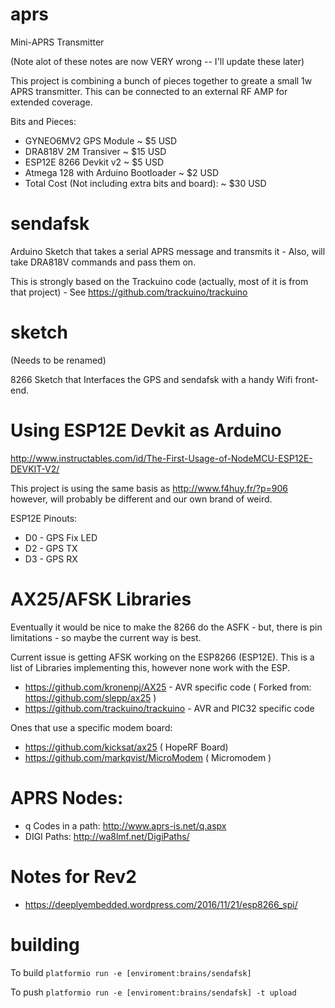 # aprs
Mini-APRS Transmitter

(Note alot of these notes are now VERY wrong -- I'll update these later)

This project is combining a bunch of pieces together to greate a small 1w APRS transmitter. This can be connected to an external RF AMP for extended coverage. 

Bits and Pieces:
- GYNEO6MV2 GPS Module ~ $5 USD
- DRA818V 2M Transiver ~ $15 USD
- ESP12E 8266 Devkit v2 ~ $5 USD
- Atmega 128 with Arduino Bootloader ~ $2 USD
- Total Cost (Not including extra bits and board): ~ $30 USD

# sendafsk 

Arduino Sketch that takes a serial APRS message and transmits it - Also, will take DRA818V commands and pass them on. 

This is strongly based on the Trackuino code (actually, most of it is from that project) - See https://github.com/trackuino/trackuino

# sketch 

(Needs to be renamed) 

8266 Sketch that Interfaces the GPS and sendafsk with a handy Wifi front-end. 

# Using ESP12E Devkit as Arduino

http://www.instructables.com/id/The-First-Usage-of-NodeMCU-ESP12E-DEVKIT-V2/

This project is using the same basis as http://www.f4huy.fr/?p=906 however, will probably be different and our own brand of weird. 


ESP12E Pinouts:
- D0 - GPS Fix LED
- D2 - GPS TX
- D3 - GPS RX

# AX25/AFSK Libraries

Eventually it would be nice to make the 8266 do the ASFK - but, there is pin limitations - so maybe the current way is best.

Current issue is getting AFSK working on the ESP8266 (ESP12E). This is a list of Libraries implementing this, however none work with the ESP.
- https://github.com/kronenpj/AX25 - AVR specific code ( Forked from: https://github.com/slepp/ax25 )
- https://github.com/trackuino/trackuino - AVR and PIC32 specific code

Ones that use a specific modem board:
- https://github.com/kicksat/ax25 ( HopeRF Board)
- https://github.com/markqvist/MicroModem ( Micromodem )

# APRS Nodes:
- q Codes in a path: http://www.aprs-is.net/q.aspx
- DIGI Paths: http://wa8lmf.net/DigiPaths/

# Notes for Rev2
- https://deeplyembedded.wordpress.com/2016/11/21/esp8266_spi/

# building

To build
`platformio run -e [enviroment:brains/sendafsk]`

To push
`platformio run -e [enviroment:brains/sendafsk] -t upload`
